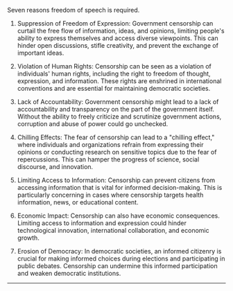 Seven reasons freedom of speech is required.

1. Suppression of Freedom of Expression: Government censorship can curtail the free flow of
information, ideas, and opinions, limiting people's ability to express themselves and access diverse
viewpoints. This can hinder open discussions, stifle creativity, and prevent the exchange of important
ideas.

2. Violation of Human Rights: Censorship can be seen as a violation of individuals' human rights,
including the right to freedom of thought, expression, and information. These rights are enshrined in
international conventions and are essential for maintaining democratic societies.

3. Lack of Accountability: Government censorship might lead to a lack of accountability and
transparency on the part of the government itself. Without the ability to freely criticize and scrutinize
government actions, corruption and abuse of power could go unchecked.

4. Chilling Effects: The fear of censorship can lead to a "chilling effect," where individuals and
organizations refrain from expressing their opinions or conducting research on sensitive topics due to
the fear of repercussions. This can hamper the progress of science, social discourse, and innovation.

5. Limiting Access to Information: Censorship can prevent citizens from accessing information that is
vital for informed decision-making. This is particularly concerning in cases where censorship targets
health information, news, or educational content.

6. Economic Impact: Censorship can also have economic consequences. Limiting access to
information and expression could hinder technological innovation, international collaboration, and
economic growth.

7. Erosion of Democracy: In democratic societies, an informed citizenry is crucial for making informed
choices during elections and participating in public debates. Censorship can undermine this informed
participation and weaken democratic institutions.


-----


